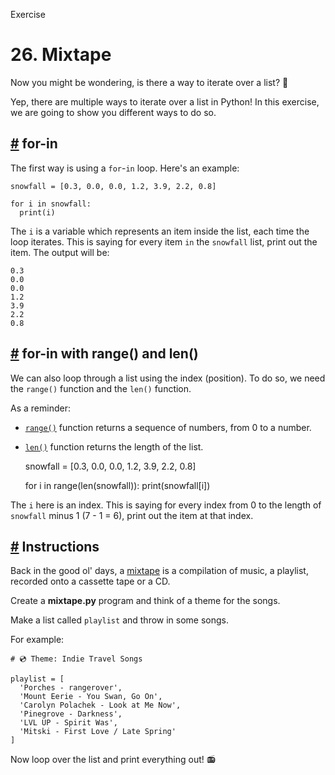 Exercise

# 26\. Mixtape

Now you might be wondering, is there a way to iterate over a list? 🔁

Yep, there are multiple ways to iterate over a list in Python! In this exercise, we are going to show you different ways to do so.

## [#](https://www.codedex.io/python/26-mixtape#for-in) for-in

The first way is using a `for`\-`in` loop. Here's an example:

    snowfall = [0.3, 0.0, 0.0, 1.2, 3.9, 2.2, 0.8]
    
    for i in snowfall:
      print(i)
    

The `i` is a variable which represents an item inside the list, each time the loop iterates. This is saying for every item `in` the `snowfall` list, print out the item. The output will be:

    0.3
    0.0
    0.0
    1.2
    3.9
    2.2
    0.8
    

## [#](https://www.codedex.io/python/26-mixtape#for-in-with-range-and-len) for-in with range() and len()

We can also loop through a list using the index (position). To do so, we need the `range()` function and the `len()` function.

As a reminder:

-   [`range()`](https://www.codedex.io/python/19-detention) function returns a sequence of numbers, from 0 to a number.
-   [`len()`](https://www.codedex.io/python/24-inventory) function returns the length of the list.

    snowfall = [0.3, 0.0, 0.0, 1.2, 3.9, 2.2, 0.8]
    
    for i in range(len(snowfall)):
      print(snowfall[i])
    

The `i` here is an index. This is saying for every index from 0 to the length of `snowfall` minus 1 (7 - 1 = 6), print out the item at that index.

## [#](https://www.codedex.io/python/26-mixtape#instructions) Instructions

Back in the good ol' days, a [mixtape](https://en.wikipedia.org/wiki/mixtape) is a compilation of music, a playlist, recorded onto a cassette tape or a CD.

Create a **mixtape.py** program and think of a theme for the songs.

Make a list called `playlist` and throw in some songs.

For example:

    # 💿 Theme: Indie Travel Songs
    
    playlist = [
      'Porches - rangerover',
      'Mount Eerie - You Swan, Go On',
      'Carolyn Polachek - Look at Me Now',
      'Pinegrove - Darkness',
      'LVL UP - Spirit Was',
      'Mitski - First Love / Late Spring'
    ]
    

Now loop over the list and print everything out! 📻



